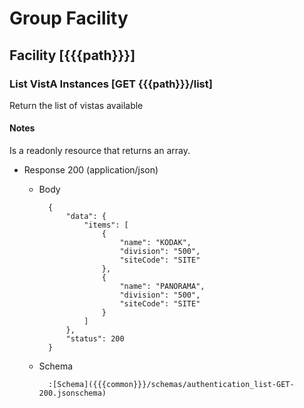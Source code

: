 # Group Facility

## Facility [{{{path}}}]

### List VistA Instances [GET {{{path}}}/list]

Return the list of vistas available

#### Notes

Is a readonly resource that returns an array.

+ Response 200 (application/json)

    + Body

            {
                "data": {
                    "items": [
                        {
                            "name": "KODAK",
                            "division": "500",
                            "siteCode": "SITE"
                        },
                        {
                            "name": "PANORAMA",
                            "division": "500",
                            "siteCode": "SITE"
                        }
                    ]
                },
                "status": 200
            }

    + Schema

            :[Schema]({{{common}}}/schemas/authentication_list-GET-200.jsonschema)